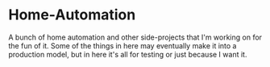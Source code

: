 # Home-Automation
A bunch of home automation and other side-projects that I'm working on for the fun of it. Some of the things in here may eventually make it into a production model, but in here it's all for testing or just because I want it.
